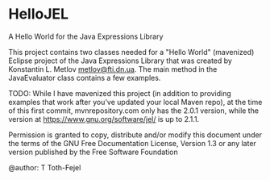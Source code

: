 # HelloJEL
A Hello World for the Java Expressions Library

This project contains two classes needed for a "Hello World" (mavenized) Eclipse project of the Java Expressions Library 
that was created by Konstantin L. Metlov <metlov@fti.dn.ua>.
The main method in the JavaEvaluator class contains a few examples.

TODO: While I have mavenized this project (in addition to providing examples that work after you've updated your local Maven repo), 
at the time of this first commit, mvnrepository.com only has the 2.0.1 version, 
while the version at https://www.gnu.org/software/jel/ is up to 2.1.1.

Permission is granted to copy, distribute and/or modify this document under the terms of the GNU Free Documentation License, 
Version 1.3 or any later version published by the Free Software Foundation

@author: T Toth-Fejel
